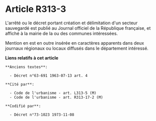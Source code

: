 # Article R313-3

L'arrêté ou le décret portant création et délimitation d'un secteur sauvegardé est publié au Journal officiel de la
République française, et affiché à la mairie de la ou des communes intéressées.

Mention en est en outre insérée en caractères apparents dans deux journaux régionaux ou locaux diffusés dans le département
intéressé.

**Liens relatifs à cet article**

	**Anciens textes**:

	  - Décret n°63-691 1963-07-13 art. 4

	**Cité par**:

	  - Code de l'urbanisme - art. L313-5 (M)
	  - Code de l'urbanisme - art. R313-17-2 (M)

	**Codifié par**:

	  - Décret n°73-1023 1973-11-08

